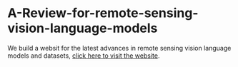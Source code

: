 # A-Review-for-remote-sensing-vision-language-models 

We build a websit for the latest advances in remote sensing vision language models and datasets, [click here to visit the website](https://irip-buaa.github.io/).


